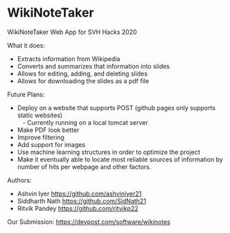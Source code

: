 # WikiNoteTaker
WikiNoteTaker Web App for SVH Hacks 2020

What it does:  
- Extracts information from Wikipedia  
- Converts and summarizes that information into slides  
- Allows for editing, adding, and deleting slides  
- Allows for downloading the slides as a pdf file  

Future Plans:  
- Deploy on a website that supports POST (github pages only supports static websites)  
&nbsp;&nbsp;&nbsp;- Currently running on a local tomcat server  
- Make PDF look better  
- Improve filtering  
- Add support for images
- Use machine learning structures in order to optimize the project
- Make it eventually able to locate most reliable sources of information by number of hits per webpage and other factors.

Authors:
- Ashvin Iyer  https://github.com/ashviniyer21
- Siddharth Nath  https://github.com/SidNath21
- Ritvik Pandey  https://github.com/ritvikp22

Our Submission:
https://devpost.com/software/wikinotes
